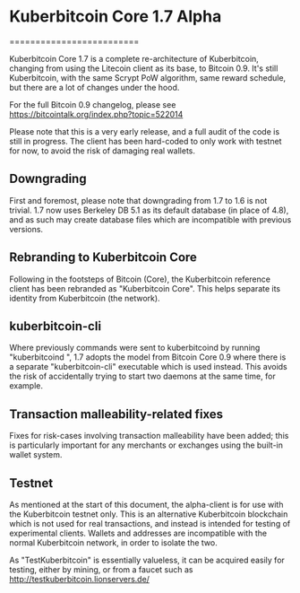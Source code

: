 # Kuberbitcoin Core 1.7 Alpha
=========================

Kuberbitcoin Core 1.7 is a complete re-architecture of Kuberbitcoin, changing from
using the Litecoin client as its base, to Bitcoin 0.9. It's still Kuberbitcoin,
with the same Scrypt PoW algorithm, same reward schedule, but there are a 
lot of changes under the hood.


For the full Bitcoin 0.9 changelog, please see https://bitcointalk.org/index.php?topic=522014

Please note that this is a very early release, and a full audit of the code
is still in progress. The client has been hard-coded to only work with testnet
for now, to avoid the risk of damaging real wallets.


Downgrading
-----------

First and foremost, please note that downgrading from 1.7 to 1.6 is not trivial.
1.7 now uses Berkeley DB 5.1 as its default database (in place of 4.8), and as
such may create database files which are incompatible with previous versions.

Rebranding to Kuberbitcoin Core
---------------------------

Following in the footsteps of Bitcoin (Core), the Kuberbitcoin reference client
has been rebranded as "Kuberbitcoin Core". This helps separate its identity
from Kuberbitcoin (the network).

kuberbitcoin-cli
------------

Where previously commands were sent to kuberbitcoind by running
"kuberbitcoind <command>", 1.7 adopts the model from Bitcoin Core 0.9 where there is
a separate "kuberbitcoin-cli" executable which is used instead. This avoids the risk
of accidentally trying to start two daemons at the same time, for example.


Transaction malleability-related fixes
--------------------------------------

Fixes for risk-cases involving transaction malleability have been added; this
is particularly important for any merchants or exchanges using the built-in
wallet system. 

Testnet
-------

As mentioned at the start of this document, the alpha-client is for use with the
Kuberbitcoin testnet only. This is an alternative Kuberbitcoin blockchain which is
not used for real transactions, and instead is intended for testing of experimental
clients. Wallets and addresses are incompatible with the normal Kuberbitcoin
network, in order to isolate the two.

As "TestKuberbitcoin" is essentially valueless, it can be acquired easily for testing,
either by mining, or from a faucet such as http://testkuberbitcoin.lionservers.de/
